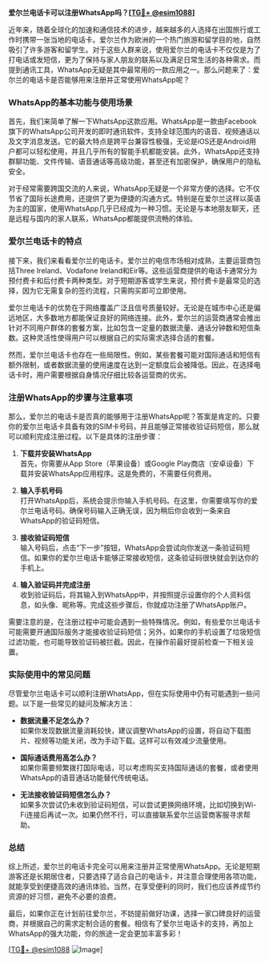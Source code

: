 **爱尔兰电话卡可以注册WhatsApp吗？[[TG💪+ @esim1088](https://t.me/s/esim1088)]**

近年来，随着全球化的加速和通信技术的进步，越来越多的人选择在出国旅行或工作时携带一张当地的电话卡。爱尔兰作为欧洲的一个热门旅游和留学目的地，自然吸引了许多游客和留学生。对于这些人群来说，使用爱尔兰的电话卡不仅仅是为了打电话或发短信，更为了保持与家人朋友的联系以及满足日常生活的各种需求。而提到通讯工具，WhatsApp无疑是其中最常用的一款应用之一。那么问题来了：爱尔兰的电话卡是否能够用来注册并正常使用WhatsApp呢？

### WhatsApp的基本功能与使用场景

首先，我们来简单了解一下WhatsApp这款应用。WhatsApp是一款由Facebook旗下的WhatsApp公司开发的即时通讯软件，支持全球范围内的语音、视频通话以及文字消息发送。它的最大特点是跨平台兼容性极强，无论是iOS还是Android用户都可以轻松使用，并且几乎所有的智能手机都能安装。此外，WhatsApp还支持群聊功能、文件传输、语音通话等高级功能，甚至还有加密保护，确保用户的隐私安全。

对于经常需要跨国交流的人来说，WhatsApp无疑是一个非常方便的选择。它不仅节省了国际长途费用，还提供了更为便捷的沟通方式。特别是在爱尔兰这样以英语为主的国家，使用WhatsApp几乎已经成为一种习惯。无论是与本地朋友聊天，还是远程与国内的家人联系，WhatsApp都能提供流畅的体验。

### 爱尔兰电话卡的特点

接下来，我们来看看爱尔兰的电话卡。爱尔兰的电信市场相对成熟，主要运营商包括Three Ireland、Vodafone Ireland和Eir等。这些运营商提供的电话卡通常分为预付费卡和后付费卡两种类型。对于短期游客或学生来说，预付费卡是最常见的选择，因为它无需复杂的签约流程，只需购买即可立即使用。

爱尔兰电话卡的优势在于网络覆盖广泛且信号质量较好。无论是在城市中心还是偏远地区，大多数地方都能保证良好的网络连接。此外，爱尔兰的运营商通常会推出针对不同用户群体的套餐方案，比如包含一定量的数据流量、通话分钟数和短信条数。这种灵活性使得用户可以根据自己的实际需求选择合适的套餐。

然而，爱尔兰电话卡也存在一些局限性。例如，某些套餐可能对国际通话和短信有额外限制，或者数据流量的使用速度在达到一定额度后会被降低。因此，在选择电话卡时，用户需要根据自身情况仔细比较各运营商的优劣。

### 注册WhatsApp的步骤与注意事项

那么，爱尔兰的电话卡是否真的能够用于注册WhatsApp呢？答案是肯定的。只要你的爱尔兰电话卡具备有效的SIM卡号码，并且能够正常接收验证码短信，那么就可以顺利完成注册过程。以下是具体的注册步骤：

1. **下载并安装WhatsApp**  
   首先，你需要从App Store（苹果设备）或Google Play商店（安卓设备）下载并安装WhatsApp应用程序。这是免费的，不需要任何费用。

2. **输入手机号码**  
   打开WhatsApp后，系统会提示你输入手机号码。在这里，你需要填写你的爱尔兰电话号码。确保号码输入正确无误，因为稍后你会收到一条来自WhatsApp的验证码短信。

3. **接收验证码短信**  
   输入号码后，点击“下一步”按钮，WhatsApp会尝试向你发送一条验证码短信。如果你的爱尔兰电话卡能够正常接收短信，这条验证码很快就会到达你的手机上。

4. **输入验证码并完成注册**  
   收到验证码后，将其输入到WhatsApp中，并按照提示设置你的个人资料信息，如头像、昵称等。完成这些步骤后，你就成功注册了WhatsApp账户。

需要注意的是，在注册过程中可能会遇到一些特殊情况。例如，有些爱尔兰电话卡可能需要开通国际服务才能接收验证码短信；另外，如果你的手机设置了垃圾短信过滤功能，也可能导致验证码被拦截。因此，在操作前最好提前检查一下相关设置。

### 实际使用中的常见问题

尽管爱尔兰电话卡可以顺利注册WhatsApp，但在实际使用中仍有可能遇到一些问题。以下是一些常见的疑问及解决方法：

- **数据流量不足怎么办？**  
  如果你发现数据流量消耗较快，建议调整WhatsApp的设置，将自动下载图片、视频等功能关闭，改为手动下载。这样可以有效减少流量使用。

- **国际通话费用高怎么办？**  
  如果你需要频繁拨打国际电话，可以考虑购买支持国际通话的套餐，或者使用WhatsApp的语音通话功能替代传统电话。

- **无法接收验证码短信怎么办？**  
  如果多次尝试仍未收到验证码短信，可以尝试更换网络环境，比如切换到Wi-Fi连接后再试一次。如果仍然不行，可以直接联系爱尔兰运营商客服寻求帮助。

### 总结

综上所述，爱尔兰的电话卡完全可以用来注册并正常使用WhatsApp。无论是短期游客还是长期居住者，只要选择了适合自己的电话卡，并注意合理使用各项功能，就能享受到便捷高效的通讯体验。当然，在享受便利的同时，我们也应该养成节约资源的好习惯，避免不必要的浪费。

最后，如果你正在计划前往爱尔兰，不妨提前做好功课，选择一家口碑良好的运营商，并根据自己的需求定制合适的套餐。相信有了爱尔兰电话卡的支持，再加上WhatsApp的强大功能，你的旅途一定会更加丰富多彩！

[[TG💪+ @esim1088](https://t.me/s/esim1088) ![Image](https://i.postimg.cc/4NQfJmqS/Snipaste-2025-05-13-00-14-12.png)]